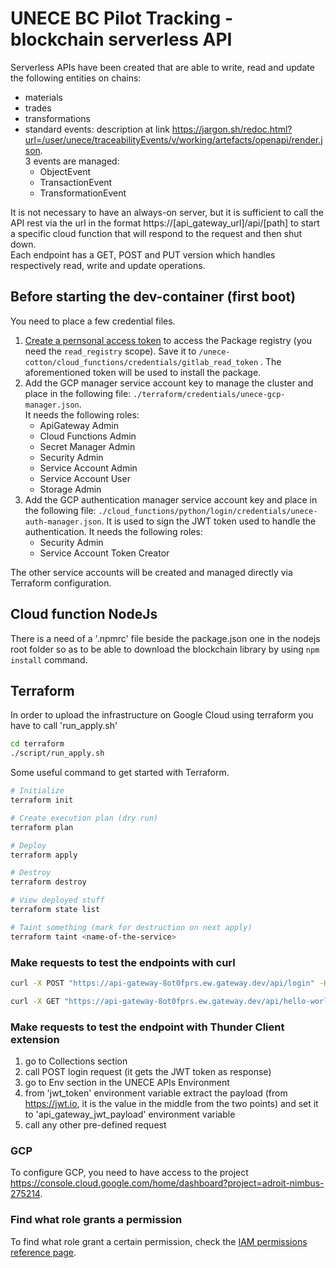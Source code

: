 # UNECE BC Pilot Tracking - blockchain serverless API 

Serverless APIs have been created that are able to write, read and update the following entities on chains:
- materials
- trades
- transformations
- standard events: description at link https://jargon.sh/redoc.html?url=/user/unece/traceabilityEvents/v/working/artefacts/openapi/render.json.  
  3 events are managed:
    - ObjectEvent
    - TransactionEvent
    - TransformationEvent

It is not necessary to have an always-on server, but it is sufficient to call the API rest via the url in the format https://[api_gateway_url]/api/[path] to start a specific cloud function that will respond to the request and then shut down.  
Each endpoint has a GET, POST and PUT version which handles respectively read, write and update operations.

## Before starting the dev-container (first boot)
You need to place a few credential files.
1. [Create a pernsonal access token](https://docs.gitlab.com/ee/user/profile/personal_access_tokens.html#create-a-personal-access-token) to access the Package registry (you need the `read_registry` scope). Save it to `/unece-cotton/cloud_functions/credentials/gitlab_read_token` . The aforementioned token will be used to install the package.
2. Add the GCP manager service account key to manage the cluster and place in the following file: `./terraform/credentials/unece-gcp-manager.json`.  
   It needs the following roles:
    - ApiGateway Admin
    - Cloud Functions Admin
    - Secret Manager Admin
    - Security Admin
    - Service Account Admin
    - Service Account User
    - Storage Admin
3. Add the GCP authentication manager service account key and place in the following file: `./cloud_functions/python/login/credentials/unece-auth-manager.json`. It is used to sign the JWT token used to handle the authentication. It needs the following roles:
    - Security Admin
    - Service Account Token Creator

The other service accounts will be created and managed directly via Terraform configuration.

## Cloud function NodeJs
There is a need of a '.npmrc' file beside the package.json one in the nodejs root folder so as to be able to download the blockchain library by using `npm install` command.

## Terraform

In order to upload the infrastructure on Google Cloud using terraform you have to call 'run_apply.sh'
```bash
cd terraform
./script/run_apply.sh
```

Some useful command to get started with Terraform.

```bash
# Initialize
terraform init

# Create execution plan (dry run)
terraform plan

# Deploy
terraform apply

# Destroy
terraform destroy

# View deployed stuff
terraform state list

# Taint something (mark for destruction on next apply)
terraform taint <name-of-the-service>
```

### Make requests to test the endpoints with curl

```bash
curl -X POST "https://api-gateway-8ot0fprs.ew.gateway.dev/api/login" -H 'Content-Type: application/json' -d '{"username": "i.tonelli","password": "user"}'

curl -X GET "https://api-gateway-8ot0fprs.ew.gateway.dev/api/hello-world" -H "Accept: application/json" -H "Authorization: Bearer <token>"
```

### Make requests to test the endpoint with Thunder Client extension 

1. go to Collections section
2. call POST login request (it gets the JWT token as response)
3. go to Env section in the UNECE APIs Environment
4. from 'jwt_token' environment variable extract the payload (from https://jwt.io, it is the value in the middle from the two points) and set it to 'api_gateway_jwt_payload' environment variable
5. call any other pre-defined request

### GCP
To configure GCP, you need to have access to the project https://console.cloud.google.com/home/dashboard?project=adroit-nimbus-275214.

### Find what role grants a permission
To find what role grant a certain permission, check the [IAM permissions reference page](https://cloud.google.com/iam/docs/permissions-reference).
